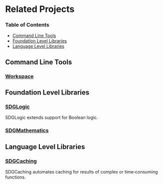 <!--
 Related Projects.md

 This source file is part of the SDGLogic open source project.
 https://sdggiesbrecht.github.io/SDGLogic/macOS

 Copyright ©2017 Jeremy David Giesbrecht and the SDGLogic project contributors.

 Soli Deo gloria.

 Licensed under the Apache Licence, Version 2.0.
 See http://www.apache.org/licenses/LICENSE-2.0 for licence information.
 -->

# Related Projects

### Table of Contents

- [Command Line Tools](#Command‐Line‐Tools)
- [Foundation Level Libraries](#Foundation‐Level‐Libraries)
- [Language Level Libraries](#Language‐Level‐Libraries)

## <a name="Command‐Line‐Tools">Command Line Tools</a>

### [Workspace](https://github.com/SDGGiesbrecht/Workspace)

## <a name="Foundation‐Level‐Libraries">Foundation Level Libraries</a>

### [SDGLogic](https://sdggiesbrecht.github.io/SDGLogic/macOS)

SDGLogic extends support for Boolean logic.

### [SDGMathematics](https://github.com/SDGGiesbrecht/SDGMathematics)

## <a name="Language‐Level‐Libraries">Language Level Libraries</a>

### [SDGCaching](https://sdggiesbrecht.github.io/SDGCaching/macOS)

SDGCaching automates caching for results of complex or time‐consuming functions.
